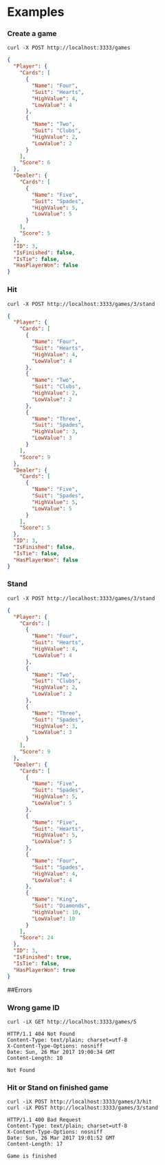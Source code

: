 # Examples
### Create a game
`curl -X POST http://localhost:3333/games`
```JSON
{
  "Player": {
    "Cards": [
      {
        "Name": "Four",
        "Suit": "Hearts",
        "HighValue": 4,
        "LowValue": 4
      },
      {
        "Name": "Two",
        "Suit": "Clubs",
        "HighValue": 2,
        "LowValue": 2
      }
    ],
    "Score": 6
  },
  "Dealer": {
    "Cards": [
      {
        "Name": "Five",
        "Suit": "Spades",
        "HighValue": 5,
        "LowValue": 5
      }
    ],
    "Score": 5
  },
  "ID": 3,
  "IsFinished": false,
  "IsTie": false,
  "HasPlayerWon": false
}
```

### Hit
`curl -X POST http://localhost:3333/games/3/stand`
```JSON
{
  "Player": {
    "Cards": [
      {
        "Name": "Four",
        "Suit": "Hearts",
        "HighValue": 4,
        "LowValue": 4
      },
      {
        "Name": "Two",
        "Suit": "Clubs",
        "HighValue": 2,
        "LowValue": 2
      },
      {
        "Name": "Three",
        "Suit": "Spades",
        "HighValue": 3,
        "LowValue": 3
      }
    ],
    "Score": 9
  },
  "Dealer": {
    "Cards": [
      {
        "Name": "Five",
        "Suit": "Spades",
        "HighValue": 5,
        "LowValue": 5
      }
    ],
    "Score": 5
  },
  "ID": 3,
  "IsFinished": false,
  "IsTie": false,
  "HasPlayerWon": false
}
```
### Stand
`curl -X POST http://localhost:3333/games/3/stand`
```JSON
{
  "Player": {
    "Cards": [
      {
        "Name": "Four",
        "Suit": "Hearts",
        "HighValue": 4,
        "LowValue": 4
      },
      {
        "Name": "Two",
        "Suit": "Clubs",
        "HighValue": 2,
        "LowValue": 2
      },
      {
        "Name": "Three",
        "Suit": "Spades",
        "HighValue": 3,
        "LowValue": 3
      }
    ],
    "Score": 9
  },
  "Dealer": {
    "Cards": [
      {
        "Name": "Five",
        "Suit": "Spades",
        "HighValue": 5,
        "LowValue": 5
      },
      {
        "Name": "Five",
        "Suit": "Hearts",
        "HighValue": 5,
        "LowValue": 5
      },
      {
        "Name": "Four",
        "Suit": "Spades",
        "HighValue": 4,
        "LowValue": 4
      },
      {
        "Name": "King",
        "Suit": "Diamonds",
        "HighValue": 10,
        "LowValue": 10
      }
    ],
    "Score": 24
  },
  "ID": 3,
  "IsFinished": true,
  "IsTie": false,
  "HasPlayerWon": true
}
```

##Errors
### Wrong game ID
`curl -iX GET http://localhost:3333/games/5`
```
HTTP/1.1 404 Not Found
Content-Type: text/plain; charset=utf-8
X-Content-Type-Options: nosniff
Date: Sun, 26 Mar 2017 19:00:34 GMT
Content-Length: 10

Not Found
```
### Hit or Stand on finished game
`curl -iX POST http://localhost:3333/games/3/hit`  
`curl -iX POST http://localhost:3333/games/3/stand`
```
HTTP/1.1 400 Bad Request
Content-Type: text/plain; charset=utf-8
X-Content-Type-Options: nosniff
Date: Sun, 26 Mar 2017 19:01:52 GMT
Content-Length: 17

Game is finished
```